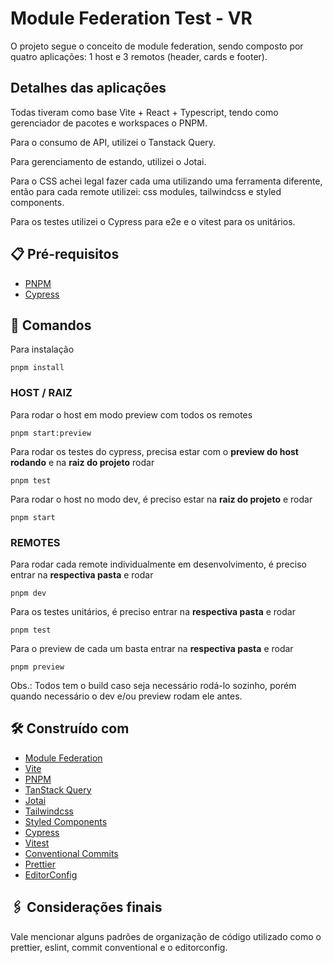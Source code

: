 # Module Federation Test - VR

O projeto segue o conceito de module federation, sendo composto por quatro aplicações: 1 host e 3 remotos (header, cards e footer).

## Detalhes das aplicações

Todas tiveram como base Vite + React + Typescript, tendo como gerenciador de pacotes e workspaces o PNPM.

Para o consumo de API, utilizei o Tanstack Query.

Para gerenciamento de estando, utilizei o Jotai.

Para o CSS achei legal fazer cada uma utilizando uma ferramenta diferente, então para cada remote utilizei: css modules, tailwindcss e styled components.

Para os testes utilizei o Cypress para e2e e o vitest para os unitários.

## 📋 Pré-requisitos

- [PNPM](https://pnpm.io/pt/installation)
- [Cypress](https://docs.cypress.io/guides/getting-started/installing-cypress)

## 🔧 Comandos

Para instalação

```
pnpm install
```

### HOST / RAIZ

Para rodar o host em modo preview com todos os remotes

```
pnpm start:preview
```

Para rodar os testes do cypress, precisa estar com o **preview do host rodando** e na **raiz do projeto** rodar

```
pnpm test
```

Para rodar o host no modo dev, é preciso estar na **raiz do projeto** e rodar

```
pnpm start
```

### REMOTES

Para rodar cada remote individualmente em desenvolvimento, é preciso entrar na **respectiva pasta** e rodar

```
pnpm dev
```

Para os testes unitários, é preciso entrar na **respectiva pasta** e rodar

```
pnpm test
```

Para o preview de cada um basta entrar na **respectiva pasta** e rodar

```
pnpm preview
```

Obs.: Todos tem o build caso seja necessário rodá-lo sozinho, porém quando necessário o dev e/ou preview rodam ele antes.

## 🛠️ Construído com

- [Module Federation](https://webpack.js.org/concepts/module-federation/)
- [Vite](https://vitejs.dev/)
- [PNPM](https://pnpm.io/)
- [TanStack Query](https://tanstack.com/query/latest)
- [Jotai](https://jotai.org/)
- [Tailwindcss](https://tailwindcss.com/)
- [Styled Components](https://styled-components.com/)
- [Cypress](https://www.cypress.io/)
- [Vitest](https://vitest.dev/)
- [Conventional Commits](https://www.conventionalcommits.org/pt-br/v1.0.0/)
- [Prettier](https://prettier.io/)
- [EditorConfig](https://editorconfig.org/)

## 🖇️ Considerações finais

Vale mencionar alguns padrões de organização de código utilizado como o prettier, eslint, commit conventional e o editorconfig.
